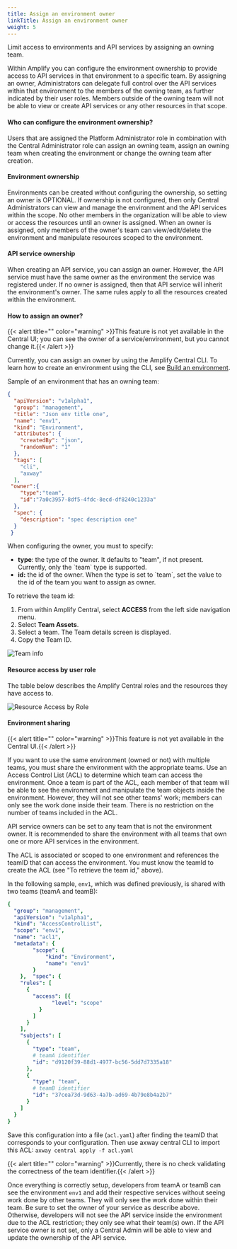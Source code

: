 ```yaml
---
title: Assign an environment owner
linkTitle: Assign an environment owner
weight: 5
---
```

Limit access to environments and API services by assigning an owning team.

Within Amplify you can configure the environment ownership to provide access to API services in that environment to a specific team. By assigning an owner, Administrators can delegate full control over the API services within that environment to the members of the owning team, as further indicated by their user roles. Members outside of the owning team will not be able to view or create API services or any other resources in that scope.

#### Who can configure the environment ownership?

Users that are assigned the Platform Administrator role in combination with the Central Administrator role can assign an owning team, assign an owning team when creating the environment or change the owning team after creation.

#### Environment ownership

Environments can be created without configuring the ownership, so setting an owner is OPTIONAL. If ownership is not configured, then only Central Administrators can view and manage the environment and the API services within the scope. No other members in the organization will be able to view or access the resources until an owner is assigned. When an owner is assigned, only members of the owner's team can view/edit/delete the environment and manipulate resources scoped to the environment.

#### API service ownership

When creating an API service, you can assign an owner. However, the API service must have the same owner as the environment the service was registered under. If no owner is assigned, then that API service will inherit the environment's owner. The same rules apply to all the resources created within the environment.

#### How to assign an owner?

{{< alert title="" color="warning" >}}This feature is not yet available in the Central UI; you can see the owner of a service/environment, but you cannot change it.{{< /alert >}}

Currently, you can assign an owner by using the Amplify Central CLI. To learn how to create an environment using the CLI, see [Build an environment](/docs/integrate_with_central/cli_central/cli_environments/).

Sample of an environment that has an owning team:

```json
{
  "apiVersion": "v1alpha1",
  "group": "management",
  "title": "Json env title one",
  "name": "env1",
  "kind": "Environment",
  "attributes": {
    "createdBy": "json",
    "randomNum": "1"
  },
  "tags": [
    "cli",
    "axway"
  ],
 "owner":{
    "type":"team",
    "id":"7a0c3957-8df5-4fdc-8ecd-df8240c1233a"
  },
  "spec": {
    "description": "spec description one"
  }
 }
```

When configuring the owner, you must to specify:

* **type**: the type of the owner. It defaults to "team", if not present. Currently, only the \`team\` type is supported.
* **id:** the id of the owner. When the type is set to \`team\`, set the value to the id of the team you want to assign as owner.

To retrieve the team id:

1. From within Amplify Central, select **ACCESS** from the left side navigation menu.
2. Select **Team Assets**.
3. Select a team. The Team details screen is displayed.
4. Copy the Team ID.

![Team info](/Images/central/central_teams.png)

#### Resource access by user role

The table below describes the Amplify Central roles and the resources they have access to.

![Resource Access by Role](/Images/central/env_gw_mgmt/resourcepermissionsbyrole.png)

#### Environment sharing

{{< alert title="" color="warning" >}}This feature is not yet available in the Central UI.{{< /alert >}}

If you want to use the same environment (owned or not) with multiple teams, you must share the environment with the appropriate teams. Use an Access Control List (ACL) to determine which team can access the environment. Once a team is part of the ACL, each member of that team will be able to see the environment and manipulate the team objects inside the environment. However, they will not see other teams' work; members can only see the work done inside their team. There is no restriction on the number of teams included in the ACL.

API service owners can be set to any team that is not the environment owner. It is recommended to share the environment with all teams that own one or more API services in the environment.

The ACL is associated or scoped to one environment and references the teamID that can access the environment. You must know the teamId to create the ACL (see "To retrieve the team id," above).

In the following sample, `env1`, which was defined previously, is shared with two teams (teamA and teamB):

```yaml
{
  "group": "management",
  "apiVersion": "v1alpha1",
  "kind": "AccessControlList",
  "scope": "env1",
  "name": "acl1",
  "metadata": {
        "scope": {
            "kind": "Environment",
            "name": "env1"
        }
    },  "spec": {
    "rules": [
      {
        "access": [{
              "level": "scope"
          }
        ]
      }
    ],
    "subjects": [
      {
        "type": "team",
        # teamA identifier
        "id": "d9120f39-88d1-4977-bc56-5dd7d7335a18"
      },
      {
        "type": "team",
        # teamB identifier
        "id": "37cea73d-9d63-4a7b-ad69-4b79e8b4a2b7"
      }
    ]
  }
}
```

Save this configuration into a file (`acl.yaml`) after finding the teamID that corresponds to your configuration. Then use axway central CLI to import this ACL: `axway central apply -f acl.yaml`

{{< alert title="" color="warning" >}}Currently, there is no check validating the correctness of the team identifier.{{< /alert >}}

Once everything is correctly setup, developers from teamA or teamB can see the environment `env1` and add their respective services without seeing work done by other teams. They will only see the work done within their team. Be sure to set the owner of your service as describe above. Otherwise, developers will not see the API service inside the environment due to the ACL restriction; they only see what their team(s) own. If the API service owner is not set, only a Central Admin will be able to view and update the ownership of the API service.
